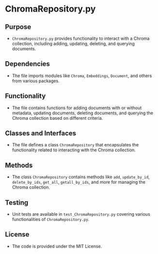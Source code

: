 

# ChromaRepository.py

## Purpose
- `ChromaRepository.py` provides functionality to interact with a Chroma collection, including adding, updating, deleting, and querying documents.

## Dependencies
- The file imports modules like `Chroma`, `Embeddings`, `Document`, and others from various packages.

## Functionality
- The file contains functions for adding documents with or without metadata, updating documents, deleting documents, and querying the Chroma collection based on different criteria.

## Classes and Interfaces
- The file defines a class `ChromaRepository` that encapsulates the functionality related to interacting with the Chroma collection.

## Methods
- The class `ChromaRepository` contains methods like `add`, `update_by_id`, `delete_by_ids`, `get_all`, `getall_by_ids`, and more for managing the Chroma collection.

## Testing
- Unit tests are available in `test_ChromaRepository.py` covering various functionalities of `ChromaRepository.py`.

## License
- The code is provided under the MIT License.